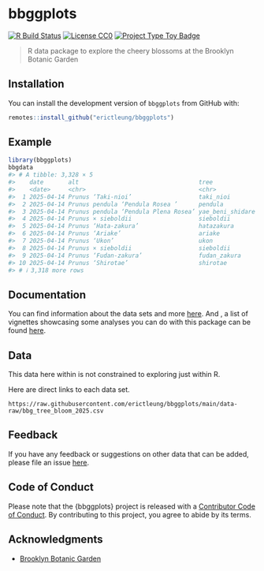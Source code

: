 
<!-- README.md is generated from README.Rmd. Please edit that file -->

# bbggplots

<!-- badges: start -->

[![R Build
Status](https://github.com/erictleung/bbggplots/actions/workflows/R-CMD-check.yml/badge.svg)](https://github.com/erictleung/bbggplots/actions/workflows/R-CMD-check.yml)
[![License
CC0](https://img.shields.io/cran/l/pixarfilms)](https://img.shields.io/cran/l/pixarfilms)
[![Project Type Toy
Badge](https://img.shields.io/badge/project%20type-toy-blue)](https://project-types.github.io/#toy)
<!-- badges: end -->

> R data package to explore the cheery blossoms at the Brooklyn Botanic
> Garden

## Installation

You can install the development version of `bbggplots` from GitHub with:

``` r
remotes::install_github("erictleung/bbggplots")
```

## Example

``` r
library(bbggplots)
bbgdata
#> # A tibble: 3,328 × 5
#>    date       alt                                  tree                id bloom 
#>    <date>     <chr>                                <chr>            <dbl> <chr> 
#>  1 2025-04-14 Prunus ‘Taki-nioi’                   taki_nioi          163 First…
#>  2 2025-04-14 Prunus pendula ‘Pendula Rosea ’      pendula            128 Peak …
#>  3 2025-04-14 Prunus pendula ‘Pendula Plena Rosea’ yae_beni_shidare   126 Peak …
#>  4 2025-04-14 Prunus × sieboldii                   sieboldii          160 First…
#>  5 2025-04-14 Prunus ‘Hata-zakura’                 hatazakura         106 First…
#>  6 2025-04-14 Prunus ‘Ariake’                      ariake             154 First…
#>  7 2025-04-14 Prunus ‘Ukon’                        ukon               162 Prebl…
#>  8 2025-04-14 Prunus × sieboldii                   sieboldii          161 First…
#>  9 2025-04-14 Prunus ‘Fudan-zakura’                fudan_zakura       107 Post-…
#> 10 2025-04-14 Prunus ‘Shirotae’                    shirotae           153 First…
#> # ℹ 3,318 more rows
```

## Documentation

You can find information about the data sets and more
[here](https://erictleung.com/bbggplots/). And , a list of vignettes
showcasing some analyses you can do with this package can be found
[here](https://erictleung.com/bbggplots/articles/).

## Data

This data here within is not constrained to exploring just within R.

Here are direct links to each data set.

    https://raw.githubusercontent.com/erictleung/bbggplots/main/data-raw/bbg_tree_bloom_2025.csv

## Feedback

If you have any feedback or suggestions on other data that can be added,
please file an issue
[here](https://github.com/erictleung/bbggplots/issues).

## Code of Conduct

Please note that the {bbggplots} project is released with a [Contributor
Code of
Conduct](https://contributor-covenant.org/version/2/0/CODE_OF_CONDUCT.html).
By contributing to this project, you agree to abide by its terms.

## Acknowledgments

- [Brooklyn Botanic Garden](https://bbg.org/)

